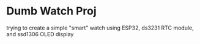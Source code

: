 # Dumb Watch Proj

trying to create a simple "smart" watch using ESP32, ds3231 RTC module, and ssd1306 OLED display
